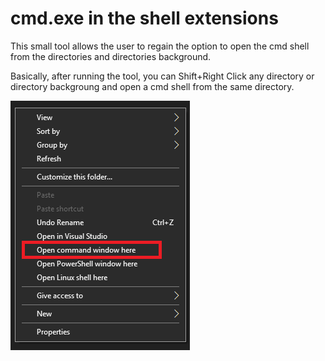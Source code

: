 # cmd.exe in the shell extensions
This small tool allows the user to regain the option
to open the cmd shell from the directories and directories background.

Basically, after running the tool, you can Shift+Right Click any directory or directory backgroung
and open a cmd shell from the same directory.

![example_pic](images/example.png)
